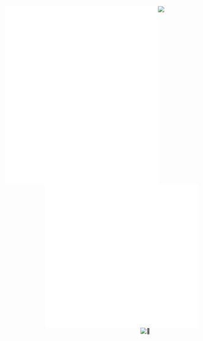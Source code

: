 [<img align="left" width="400" alt="🦑" src="https://github.com/lowlighter/lowlighter/blob/master/metrics.svg">](https://github.com/lowlighter/metrics)
[<img align="right" width="400" alt="🦑" src="https://github.com/lowlighter/lowlighter/blob/master/metrics.personal.anilist.svg">](https://github.com/lowlighter/metrics)
[<img align="right" width="150" alt="🦑" src="https://count.getloli.com/get/@:lowlighter?theme=rule34">](https://www.youtube.com/watch?v=D00hlkW0u3U)

<!-- [![](https://user-images.githubusercontent.com/22963968/114021347-e3c48b80-9870-11eb-8bc8-998bf39b4d0d.png)](#) -->
[![](https://user-images.githubusercontent.com/22963968/119890439-1ff29f00-bf38-11eb-8515-d0a9c3c8a6b6.png)](#)
